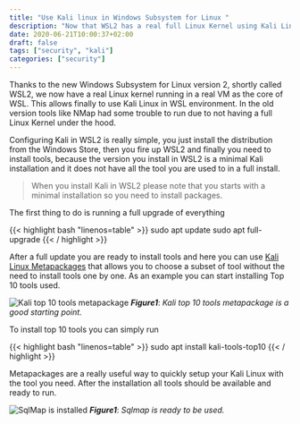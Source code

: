 ```yaml
---
title: "Use Kali linux in Windows Subsystem for Linux "
description: "Now that WSL2 has a real full Linux Kernel using Kali Linux in WSL2 is a nice option to have."
date: 2020-06-21T10:00:37+02:00
draft: false
tags: ["security", "kali"]
categories: ["security"]
---
```


Thanks to the new Windows Subsystem for Linux version 2, shortly called WSL2, we now have a real Linux kernel running in a real VM as the core of WSL. This allows finally to use Kali Linux in WSL environment. In the old version tools like NMap had some trouble to run due to not having a full Linux Kernel under the hood.

Configuring Kali in WSL2 is really simple, you just install the distribution from the Windows Store, then you fire up WSL2 and finally you need to install tools, because the version you install in WSL2 is a minimal Kali installation and it does not have all the tool you are used to in a full install.

> When you install Kali in WSL2 please note that you starts with a minimal installation so you need to install packages.

The first thing to do is running a full upgrade of everything 

{{< highlight bash "linenos=table" >}}
sudo apt update
sudo apt full-upgrade
{{< / highlight >}}

After a full update you are ready to install tools and here you can use [Kali Linux Metapackages](https://tools.kali.org/kali-metapackages) that allows you to choose a subset of tool without the need to install tools one by one. As an example you can start installing Top 10 tools used.

![Kali top 10 tools metapackage](../images/kali-top-10-tools.png)
***Figure1***: *Kali top 10 tools metapackage is a good starting point.*

To install top 10 tools you can simply run 

{{< highlight bash "linenos=table" >}}
sudo apt install kali-tools-top10
{{< / highlight >}}

Metapackages are a really useful way to quickly setup your Kali Linux with the tool you need. After the installation all tools should be available and ready to run.

![SqlMap is installed](../images/sqlmap.png)
***Figure1***: *Sqlmap is ready to be used.*